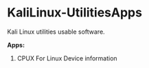 # KaliLinux-UtilitiesApps
Kali Linux utilities usable software.

<b>Apps:</b>
1. CPUX For Linux Device information
